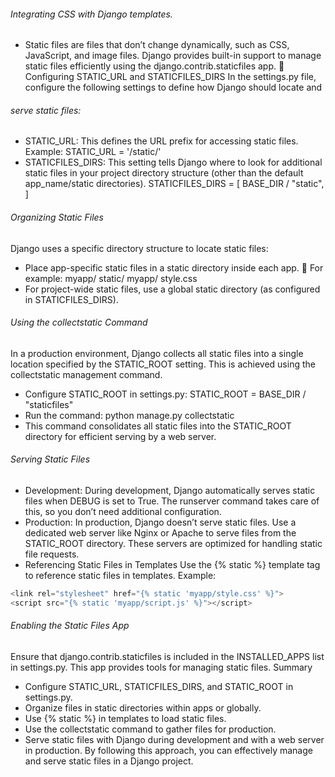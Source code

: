 ###### Integrating CSS with Django templates.
- Static files are files that don’t change dynamically, such as CSS, JavaScript, and image
files. Django provides built-in support to manage static files efficiently using the
django.contrib.staticfiles app.
 Configuring STATIC_URL and STATICFILES_DIRS
In the settings.py file, configure the following settings to define how Django should locate and
###### serve static files:
- STATIC_URL: This defines the URL prefix for accessing static files.
Example:
STATIC_URL = '/static/'
-  STATICFILES_DIRS: This setting tells Django where to look for additional static files in
your project directory structure (other than the default app_name/static directories).
STATICFILES_DIRS = [
 BASE_DIR / "static",
]

###### Organizing Static Files
Django uses a specific directory structure to locate static files:
- Place app-specific static files in a static directory inside each app.
 For example:
myapp/
 static/
 myapp/
 style.css
- For project-wide static files, use a global static directory (as configured in
STATICFILES_DIRS).

###### Using the collectstatic Command
In a production environment, Django collects all static files into a single location specified by the
STATIC_ROOT setting. This is achieved using the collectstatic management command.
- Configure STATIC_ROOT in settings.py:
STATIC_ROOT = BASE_DIR / "staticfiles"
- Run the command:
python manage.py collectstatic
- This command consolidates all static files into the STATIC_ROOT directory for efficient serving
by a web server.

###### Serving Static Files
-  Development: During development, Django automatically serves static files when DEBUG
is set to True. The runserver command takes care of this, so you don’t need additional
configuration.
- Production: In production, Django doesn’t serve static files. Use a dedicated web server
like Nginx or Apache to serve files from the STATIC_ROOT directory. These servers are
optimized for handling static file requests.
- Referencing Static Files in Templates
Use the {% static %} template tag to reference static files in templates.
Example:

```python
<link rel="stylesheet" href="{% static 'myapp/style.css' %}">
<script src="{% static 'myapp/script.js' %}"></script>
```
###### Enabling the Static Files App
Ensure that django.contrib.staticfiles is included in the INSTALLED_APPS list in settings.py.
This app provides tools for managing static files.
Summary
- Configure STATIC_URL, STATICFILES_DIRS, and STATIC_ROOT in settings.py.
- Organize files in static directories within apps or globally.
- Use {% static %} in templates to load static files.
- Use the collectstatic command to gather files for production.
- Serve static files with Django during development and with a web server in production.
By following this approach, you can effectively manage and serve static files in a Django project.
